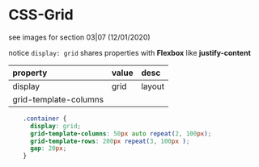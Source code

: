 # CSS-Grid

see images for section 03|07 (12/01/2020)

notice `display: grid` shares properties with **Flexbox** like **justify-content**

|property|value|desc|
|:---|:---|:---|
|display|grid|layout|
|grid-template-columns|||

```css
    .container {
      display: grid;
      grid-template-columns: 50px auto repeat(2, 100px);
      grid-template-rows: 200px repeat(3, 100px );
      gap: 20px;
    }
```

